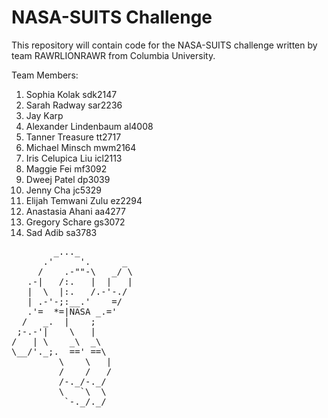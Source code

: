 # NASA-SUITS Challenge

This repository will contain code for the NASA-SUITS challenge
written by team RAWRLIONRAWR from Columbia University.

Team Members:
1. Sophia Kolak sdk2147
2. Sarah Radway sar2236
3. Jay Karp
4. Alexander Lindenbaum al4008
5. Tanner Treasure tt2717
6. Michael Minsch mwm2164
7. Iris Celupica Liu icl2113
8. Maggie Fei mf3092
9. Dweej Patel dp3039
10. Jenny Cha jc5329
11. Elijah Temwani Zulu ez2294
12. Anastasia Ahani aa4277
13. Gregory Schare gs3072
14. Sad Adib sa3783

<pre>
        _..._
      .'     '.      _
     /    .-""-\   _/ \
   .-|   /:.   |  |   |
   |  \  |:.   /.-'-./
   | .-'-;:__.'    =/
   .'=  *=|NASA _.='
  /   _.  |    ;
 ;-.-'|    \   |
/   | \    _\  _\
\__/'._;.  ==' ==\
         \    \   |
         /    /   /
         /-._/-._/
         \   `\  \
          `-._/._/

</pre>

